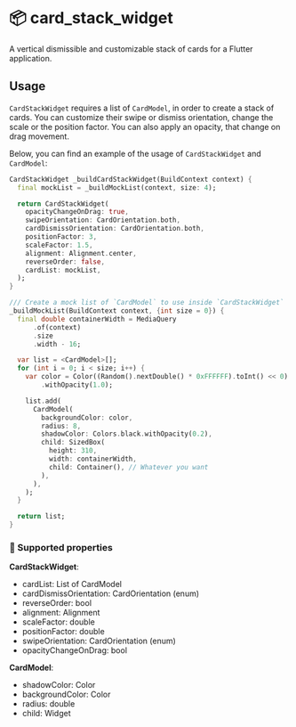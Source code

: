 # 📦 card_stack_widget

A vertical dismissible and customizable stack of cards for a Flutter application.

## Usage

`CardStackWidget` requires a list of `CardModel`, in order to create a stack of cards. You can
customize their swipe or dismiss orientation, change the scale or the position factor. You can also
apply an opacity, that change on drag movement.

Below, you can find an example of the usage of `CardStackWidget` and `CardModel`:

```dart
CardStackWidget _buildCardStackWidget(BuildContext context) {
  final mockList = _buildMockList(context, size: 4);

  return CardStackWidget(
    opacityChangeOnDrag: true,
    swipeOrientation: CardOrientation.both,
    cardDismissOrientation: CardOrientation.both,
    positionFactor: 3,
    scaleFactor: 1.5,
    alignment: Alignment.center,
    reverseOrder: false,
    cardList: mockList,
  );
}

/// Create a mock list of `CardModel` to use inside `CardStackWidget`
_buildMockList(BuildContext context, {int size = 0}) {
  final double containerWidth = MediaQuery
      .of(context)
      .size
      .width - 16;

  var list = <CardModel>[];
  for (int i = 0; i < size; i++) {
    var color = Color((Random().nextDouble() * 0xFFFFFF).toInt() << 0)
        .withOpacity(1.0);

    list.add(
      CardModel(
        backgroundColor: color,
        radius: 8,
        shadowColor: Colors.black.withOpacity(0.2),
        child: SizedBox(
          height: 310,
          width: containerWidth,
          child: Container(), // Whatever you want
        ),
      ),
    );
  }

  return list;
}
```

### 🚀 Supported properties

**CardStackWidget**:
- cardList: List of CardModel
- cardDismissOrientation: CardOrientation (enum)
- reverseOrder: bool
- alignment: Alignment
- scaleFactor: double
- positionFactor: double
- swipeOrientation: CardOrientation (enum)
- opacityChangeOnDrag: bool

**CardModel**:
- shadowColor: Color
- backgroundColor: Color
- radius: double
- child: Widget